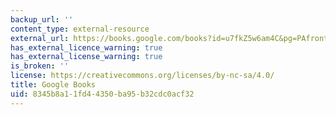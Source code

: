 ```yaml
---
backup_url: ''
content_type: external-resource
external_url: https://books.google.com/books?id=u7fkZ5w6am4C&pg=PAfrontcover#v=onepage&q&f=false
has_external_licence_warning: true
has_external_license_warning: true
is_broken: ''
license: https://creativecommons.org/licenses/by-nc-sa/4.0/
title: Google Books
uid: 8345b8a1-1fd4-4350-ba95-b32cdc0acf32
---
```

